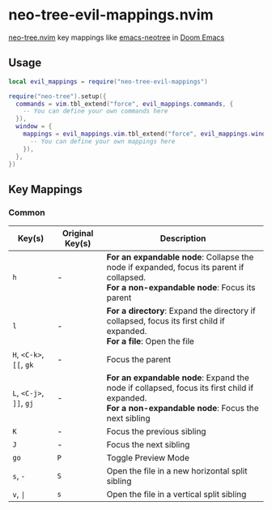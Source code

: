 # neo-tree-evil-mappings.nvim

[neo-tree.nvim](https://github.com/nvim-neo-tree/neo-tree.nvim) key mappings like [emacs-neotree](https://github.com/jaypei/emacs-neotree) in [Doom Emacs](https://github.com/doomemacs/doomemacs)

## Usage

```lua
local evil_mappings = require("neo-tree-evil-mappings")

require("neo-tree").setup({
  commands = vim.tbl_extend("force", evil_mappings.commands, {
    -- You can define your own commands here
  }),
  window = {
    mappings = evil_mappings.vim.tbl_extend("force", evil_mappings.window.mappings, {
      -- You can define your own mappings here
    }),
  },
})
```

## Key Mappings

### Common

| Key(s)                   | Original Key(s) | Description                                                                                                                                             |
| ------------------------ | --------------- | ------------------------------------------------------------------------------------------------------------------------------------------------------- |
| `h`                      | -               | **For an expandable node**: Collapse the node if expanded, focus its parent if collapsed.<br />**For a non-expandable node**: Focus its parent          |
| `l`                      | -               | **For a directory**: Expand the directory if collapsed, focus its first child if expanded.<br />**For a file**: Open the file                           |
| `H`, `<C-k>`, `[[`, `gk` | -               | Focus the parent                                                                                                                                        |
| `L`, `<C-j>`, `]]`, `gj` | -               | **For an expandable node**: Expand the node if collapsed, focus its first child if expanded.<br />**For a non-expandable node**: Focus the next sibling |
| `K`                      | -               | Focus the previous sibling                                                                                                                              |
| `J`                      | -               | Focus the next sibling                                                                                                                                  |
| `go`                     | `P`             | Toggle Preview Mode                                                                                                                                     |
| `s`, `-`                 | `S`             | Open the file in a new horizontal split sibling                                                                                                         |
| `v`, `\|`                | `s`             | Open the file in a vertical split sibling                                                                                                               |
